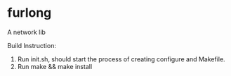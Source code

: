 # furlong
A network lib

Build Instruction:
1. Run init.sh, should start the process of creating configure and Makefile.
2. Run make && make install
